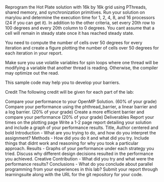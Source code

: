 Reprogram the Hot Plate solution with 16k by 16k grid using PThreads, shared memory, and synchronization primitives. Run your solution on marylou and determine the execution time for 1, 2, 4, 8, and 16 processors (24 if you can get it).  In addition to the other criteria, set every 20th row to 100 degrees and every 20th column to 0 degrees.  You cant assume that a cell will remain in steady state once it has reached steady state.  

You need to compute the number of cells over 50 degrees for every iteration and create a figure plotting the number of cells over 50 degrees for each iteration in your report.

Make sure you use volatile variables for spin loops where one thread will be modifying a variable that another thread is reading.  Otherwise, the compiler may optimize out the read.

This sample code may help you to develop your barriers.

Credit
The following credit will be given for each part of the lab:

Compare your performance to your OpenMP Solution. (60% of your grade)
Compare your performance using the phthread_barrier, a linear barrier and a log barrier. (20% of your grade)
Create a more efficient barrier and compare your performance (20% of your grade)
Deliverables
Report your times on the plotting page
Write a 1-2 page report detailing your solution and include a graph of your performance results.
Title, Author centered and bold
Introduction - What are you trying to do, and how do you interpret the assignment?
Methods - How did you do it and what did you try.  Include things that didnt work and reasoning for why you took a particular approach.
Results - Graphs of your performance under each strategy you tried.  Discuss why different design decisions resulted in the performance you achieved.
Creative Contribution - What did you try and what were the performance results?
Conclusions - What do you conclude about parallel programming from your experiences in this lab?
Submit your report through learningsuite along with the URL for the git repository for your code.
